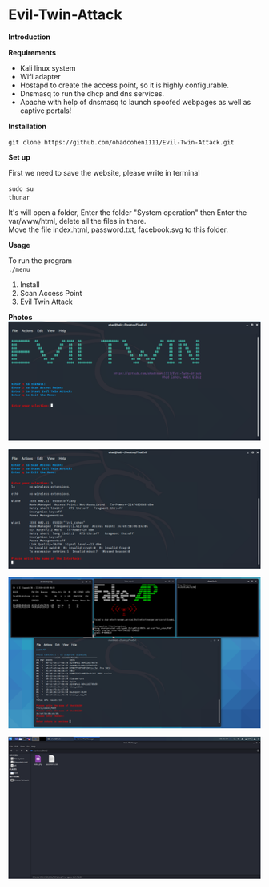 # Evil-Twin-Attack







**Introduction**  



**Requirements** 

- Kali linux system  
- Wifi adapter
- Hostapd to create the access point, so it is highly configurable.  
- Dnsmasq to run the dhcp and dns services.  
- Apache with help of dnsmasq to launch spoofed webpages as well as captive portals!  


**Installation**  

` git clone https://github.com/ohadcohen1111/Evil-Twin-Attack.git `

**Set up**  

First we need to save the website, please write in terminal  
  
`sudo su`  
`thunar`  
  
  
It's will open a folder, Enter the folder "System operation" then Enter the  var/www/html, delete all the files in there.  
Move the file index.html, password.txt, facebook.svg to this folder.

**Usage**  

To run the program   
`./menu`  

1) Install
2) Scan Access Point  
3) Evil Twin Attack

**Photos**  
![](Images/1.png )  
  
  
![](Images/2.png ) 
  
  
![](Images/3.png )  
  
  
![](Images/4.png )  
  
  
